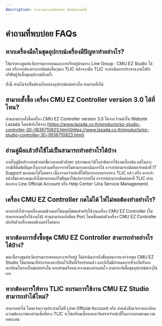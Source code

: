 ```yaml
---
description: รวบรวมคำถามที่พบบ่อย พร้อมคำถามที่นี่
---
```


# คำถามที่พบบ่อย FAQs

## หากเครื่องมือในชุดอุปกรณ์เครื่องมีปัญหาทำอย่างไร?

ให้แจ้งทางศูนย์นวัตกรรมการสอนและการเรียนรู้ผ่านทาง Line Group : CMU EZ Studio ได้เลย  หรือจากช่องทางการติดต่ออื่นๆของ TLIC หลังจากนั้น TLIC จะดำเนินการประสานงานไปยังบริษัทผู้จัดซื้อชุดอุปกรณ์อีกครั้ง

ทั้งนี้ ท่านไม่จำเป็นต้องเก็บกล่องอุปกรณ์แต่อย่างใด สามารถทิ้งได้

## สามาถสั้งซื้อ เครื่อง CMU EZ Controller version 3.0 ได้ที่ไหน?

ท่านสามารถสั่งซื้อเครื่อง CMU EZ Controller version 3.0 ได้จาก ร้านค้าใน Website Lazada โดยเข้าถึงได้จาก [https://www.lazada.co.th/products/ez-studio-controller-30-i1636710823.html](https://www.lazada.co.th/products/ez-studio-controller-30-i1636710823.html)

## อ่านคู่มือแล้วยังใช้ไม่เป็นสามารถทำอย่างไรได้บ้าง

ภายในคู่มือประกอบด้วยคำชี้แจงแบบตัวอักษร รุปภาพและวิดิโอสาธิตการใช้งานเบื้องต้น แต่ในบางกรณีที่ติดขัดปัญหาในบางส่วนหรืออาจารย์ไม่สามารถดำเนินการได้ อาจารย์สามารถติดต่อเจ้าหน้าที่ IT Support ของคณะได้โดยตรง เนื่องจากเจ้าหน้าที่ได้รับการอบรมจากทาง TLIC แล้ว หรือ หากเจ้าหน้าที่ของทางคณะยังไม่สามารถแก้ไขปัญหาให้แก่อาจารย์ได้ อาจารย์สามารถติดต่อมาที่ TLIC ผ่านช่องทาง Line Official Account หรือ Help Center \(Jira Service Management\)

## เครื่อง CMU EZ Controller กดไม่ได้ ไฟไม่พอต้องทำอย่างไร?

หากกำลังไฟจากเครื่องคอมพิวเตอร์โน้ตบุคไม่พอสำหรับใช้งานเครื่อง CMU EZ Controller \(ไม่สามารถกดหรือใช้งานได้\) ท่านสามารถเปลลี่ยน Port โดยเชื่อมต่อตัวเครื่อง CMU EZ Controller เข้ากับตัวเครื่องคอมพิวเตอร์โดยตรง

## หากต้องการสั่งซื้อชุด CMU EZ Controller สามารถทำอย่างไรได้บ้าง?

ขณะนี้ทางศูนย์นวัตกรรมการสอนและการเรียนรู้ ได้ดำเนินการถึงขั้นตอนการแจกจ่ายชุด CMU EZ Studio ให้แก่คณะที่ทำการลงทะเบียนไว้เป็นที่เรียบร้อยแล้ว และยังไม่มีกำหนดการที่จะเปิดรับลงทะเบียนในรอบใหม่แต่อย่างใด หากท่านหรือหน่วยงานของท่านสนใจ สามารถจัดซื้อชุดอุปกรณ์ต่างๆได้เอง

## หากต้องการให้ทาง TLIC อบรมการใช้งาน CMU EZ Studio สามารถทำได้ไหม?

สามารถทำได้ โดยแจ้งความประสงค์ได้ที่ Line Official Account หรือ ส่งหนังสือแจ้งรายละเอียดความต้องการของท่านเพื่อที่ทาง TLIC จะได้เตรียมเนื้อหาและจัดสรรเจ้าหน้าที่ในการอบรมตามความเหมาะสม

